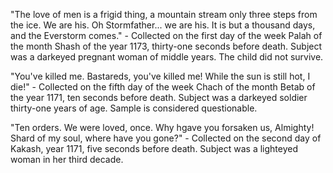 "The love of men is a frigid thing, a mountain stream only three steps from the ice. We are his. Oh Stormfather... we are his. It is but a thousand days, and the Everstorm comes."
\- Collected on the first day of the week Palah of the month Shash of the year 1173, thirty-one seconds before death. Subject was a darkeyed pregnant woman of middle years. The child did not survive.

"You've killed me. Bastareds, you've killed me! While the sun is still hot, I die!"
\- Collected on the fifth day of the week Chach of the month Betab of the year 1171, ten seconds before death. Subject was a darkeyed soldier thirty-one years of age. Sample is considered questionable.

"Ten orders. We were loved, once. Why hgave you forsaken us, Almighty! Shard of my soul, where have you gone?"
\- Collected on the second day of Kakash, year 1171, five seconds before death. Subject was a lighteyed woman in her third decade.


